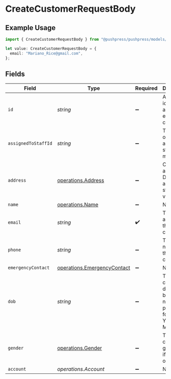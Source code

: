 # CreateCustomerRequestBody

## Example Usage

```typescript
import { CreateCustomerRequestBody } from "@pushpress/pushpress/models/operations";

let value: CreateCustomerRequestBody = {
  email: "Mariano_Rice@gmail.com",
};
```

## Fields

| Field                                                                      | Type                                                                       | Required                                                                   | Description                                                                |
| -------------------------------------------------------------------------- | -------------------------------------------------------------------------- | -------------------------------------------------------------------------- | -------------------------------------------------------------------------- |
| `id`                                                                       | *string*                                                                   | :heavy_minus_sign:                                                         | A unique identifier assigned to each customer                              |
| `assignedToStaffId`                                                        | *string*                                                                   | :heavy_minus_sign:                                                         | The UUID of the assigned staff member                                      |
| `address`                                                                  | [operations.Address](../../models/operations/address.md)                   | :heavy_minus_sign:                                                         | Customer address. Defaults to an empty string if no value is set.          |
| `name`                                                                     | [operations.Name](../../models/operations/name.md)                         | :heavy_minus_sign:                                                         | N/A                                                                        |
| `email`                                                                    | *string*                                                                   | :heavy_check_mark:                                                         | The email address of the customer                                          |
| `phone`                                                                    | *string*                                                                   | :heavy_minus_sign:                                                         | The phone number of the customer                                           |
| `emergencyContact`                                                         | [operations.EmergencyContact](../../models/operations/emergencycontact.md) | :heavy_minus_sign:                                                         | N/A                                                                        |
| `dob`                                                                      | *string*                                                                   | :heavy_minus_sign:                                                         | The customer's date of birth, null if not provided, formatted YYYY-MM-DD   |
| `gender`                                                                   | [operations.Gender](../../models/operations/gender.md)                     | :heavy_minus_sign:                                                         | The customer's gender, null if unknown or other                            |
| `account`                                                                  | *operations.Account*                                                       | :heavy_minus_sign:                                                         | N/A                                                                        |